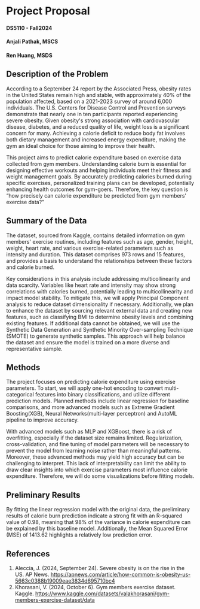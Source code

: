 # Project Proposal
#### DS5110 - Fall2024
#### Anjali Pathak, MSCS
#### Ren Huang, MSDS
## Description of the Problem 
According to a September 24 report by the Associated Press, obesity rates in the United States remain high and stable, with approximately 40% of the population affected, based on a 2021-2023 survey of  around 6,000 individuals. The U.S. Centers for Disease Control and Prevention surveys demonstrate that nearly one in ten participants reported experiencing severe obesity. Given obesity's strong association with cardiovascular disease, diabetes, and a reduced quality of life, weight loss is a significant concern for many. Achieving a calorie deficit to reduce body fat involves both dietary management and increased energy expenditure, making the gym an ideal choice for those aiming to improve their health.

This project aims to predict calorie expenditure based on exercise data collected from gym members. Understanding calorie burn is essential for designing effective workouts and helping individuals meet their fitness and weight management goals. By accurately predicting calories burned during specific exercises, personalized training plans can be developed, potentially enhancing health outcomes for gym-goers. Therefore, the key question is “how precisely can calorie expenditure be predicted from gym members' exercise data?”
## Summary of the Data 
The dataset, sourced from Kaggle, contains detailed information on gym members' exercise routines, including features such as age, gender, height, weight, heart rate, and various exercise-related parameters such as intensity and duration. This dataset comprises 973 rows and 15 features, and provides a basis to understand the relationships between these factors and calorie burned. 

Key considerations in this analysis include addressing multicollinearity and data scarcity. Variables like heart rate and intensity may show strong correlations with calories burned, potentially leading to multicollinearity and impact model stability. To mitigate this, we will apply Principal Component analysis to reduce dataset dimensionality if necessary. Additionally, we plan to enhance the dataset by sourcing relevant external data and creating new features, such as classifying BMI to determine obesity levels and combining existing features. If additional data cannot be obtained, we will use the Synthetic Data Generation and Synthetic Minority Over-sampling Technique (SMOTE) to generate synthetic samples. This approach will help balance the dataset and ensure the model is trained on a more diverse and representative sample.
## Methods 
The project focuses on predicting calorie expenditure using exercise parameters. To start, we will apply one-hot encoding to convert multi-categorical features into binary classifications, and utilize different prediction models. Planned methods include linear regression for baseline comparisons, and more advanced models such as Extreme Gradient Boosting(XGB), Neural Networks(multi-layer perceptron) and AutoML pipeline to improve accuracy. 

With advanced models such as MLP and XGBoost, there is a risk of overfitting, especially if the dataset size remains limited. Regularization, cross-validation, and fine tuning of model parameters will be necessary to prevent the model from learning noise rather than meaningful patterns. Moreover, these advanced methods may yield high accuracy but can be challenging to interpret. This lack of interpretability can limit the ability to draw clear insights into which exercise parameters most influence calorie expenditure. Therefore, we will do some visualizations before fitting models.
## Preliminary Results 
By fitting the linear regression model with the original data, the preliminary results of calorie burn prediction indicate a strong fit with an R-squared value of 0.98, meaning that 98% of the variance in calorie expenditure can be explained by this baseline model. Additionally, the Mean Squared Error (MSE) of 1413.62 highlights a relatively low prediction error. 
## References 
1. Aleccia, J. (2024, September 24). Severe obesity is on the rise in the US. AP News. https://apnews.com/article/how-common-is-obesity-us-5663c0388b19009eae3834d695710bc4 
2. Khorasani, V. (2024, October 6). Gym members exercise dataset. Kaggle. https://www.kaggle.com/datasets/valakhorasani/gym-members-exercise-dataset/data 
